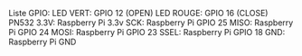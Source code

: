 Liste GPIO:
	LED VERT: GPIO 12 (OPEN)
    LED ROUGE: GPIO 16 (CLOSE)
    PN532
        3.3V: Raspberry Pi 3.3v
        SCK: Raspberry Pi GPIO 25
        MISO: Raspberry Pi GPIO 24
        MOSI: Raspberry Pi GPIO 23
        SSEL: Raspberry Pi GPIO 18
        GND: Raspberry Pi GND
